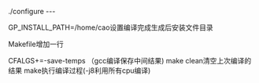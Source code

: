./configure ---

GP_INSTALL_PATH=/home/cao设置编译完成生成后安装文件目录

Makefile增加一行

CFALGS+=-save-temps （gcc编译保存中间结果)
make clean清空上次编译的结果
make执行编译过程(-j8利用所有cpu编译)
